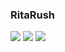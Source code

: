 ### RitaRush
![](https://www.mypornstarbook.net/pornstars/r/rita_rush/gallery03/images/05.jpg)
![](https://www.mypornstarbook.net/pornstars/r/rita_rush/gallery03/images/14.jpg)
![](https://www.mypornstarbook.net/pornstars/r/rita_rush/gallery03/images/15.jpg)
